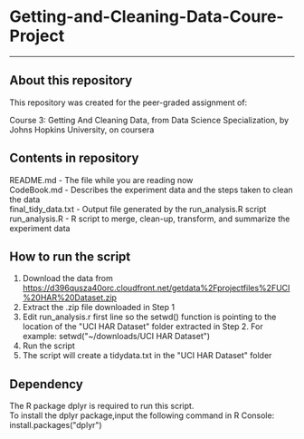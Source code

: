 # Getting-and-Cleaning-Data-Coure-Project
---------------------------
About this repository
---------------------------
This repository was created for the peer-graded assignment of:

Course 3: Getting And Cleaning Data, from Data Science Specialization, by Johns Hopkins University, on coursera

Contents in repository
--------------------------
  README.md             - The file while you are reading now  
  CodeBook.md           - Describes the experiment data and the steps taken to clean the data  
  final_tidy_data.txt   - Output file generated by the run_analysis.R script  
  run_analysis.R        - R script to merge, clean-up, transform, and summarize the experiment data  

How to run the script
--------------------------
  1. Download the data from https://d396qusza40orc.cloudfront.net/getdata%2Fprojectfiles%2FUCI%20HAR%20Dataset.zip  
  2. Extract the .zip file downloaded in Step 1  
  3. Edit run_analysis.r first line so the setwd() function is pointing to the location of the "UCI HAR Dataset" folder extracted in Step       2. For example: setwd("~/downloads/UCI HAR Dataset")  
  4. Run the script  
  5. The script will create a tidydata.txt in the "UCI HAR Dataset" folder  

Dependency
--------------------------
The R package dplyr is required to run this script.  
To install the dplyr package,input the following command in R Console:  
  install.packages("dplyr")  
